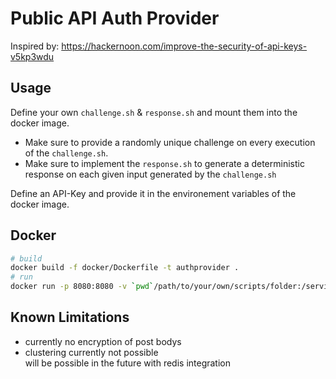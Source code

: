 # Public API Auth Provider

Inspired by: https://hackernoon.com/improve-the-security-of-api-keys-v5kp3wdu

## Usage

Define your own `challenge.sh` & `response.sh` and mount them into the docker image.

- Make sure to provide a randomly unique challenge on every execution of the `challenge.sh`.
- Make sure to implement the `response.sh` to generate a deterministic response on each given input generated by the `challenge.sh`

Define an API-Key and provide it in the environement variables of the docker image.

## Docker

```bash
# build
docker build -f docker/Dockerfile -t authprovider .
# run
docker run -p 8080:8080 -v `pwd`/path/to/your/own/scripts/folder:/service/scripts -e API_KEY=your-api-key authprovider
```

## Known Limitations

- currently no encryption of post bodys
- clustering currently not possible  
  will be possible in the future with redis integration
